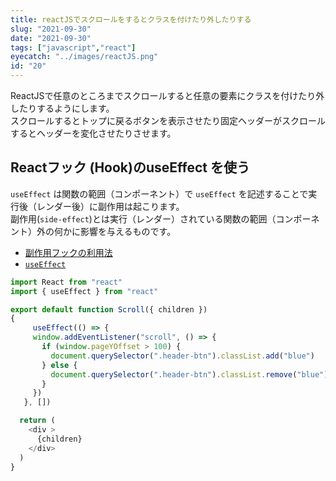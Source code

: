 ```yaml
---
title: reactJSでスクロールをするとクラスを付けたり外したりする
slug: "2021-09-30"
date: "2021-09-30"
tags: ["javascript","react"]
eyecatch: "../images/reactJS.png"
id: "20"
---
```


ReactJSで任意のところまでスクロールすると任意の要素にクラスを付けたり外したりするようにします。<br/>
スクロールするとトップに戻るボタンを表示させたり固定ヘッダーがスクロールするとヘッダーを変化させたりさせます。

## Reactフック (Hook)のuseEffect を使う

`useEffect` は関数の範囲（コンポーネント）で `useEffect` を記述することで実行後（レンダー後）に副作用は起こります。<br/>
副作用(`side-effect`)とは実行（レンダー）されている関数の範囲（コンポーネント）外の何かに影響を与えるものです。

- [副作用フックの利用法](https://ja.reactjs.org/docs/hooks-effect.html)
- [`useEffect`](https://ja.reactjs.org/docs/hooks-reference.html#useeffect)

```js:title=scroll.js
import React from "react"
import { useEffect } from "react"

export default function Scroll({ children })
{
     useEffect(() => {
     window.addEventListener("scroll", () => {
       if (window.pageYOffset > 100) {
         document.querySelector(".header-btn").classList.add("blue")
       } else {
         document.querySelector(".header-btn").classList.remove("blue")
       }
     })
   }, [])

  return (
    <div >
      {children}
    </div>
  )
}
```

